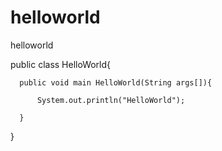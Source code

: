 # helloworld

helloworld

public class HelloWorld{

      public void main HelloWorld(String args[]){
      
          System.out.println("HelloWorld");
          
      }
      
}
